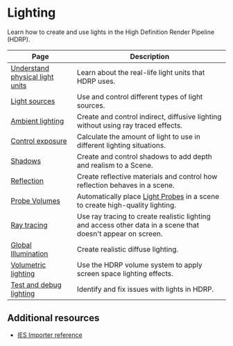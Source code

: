 # Lighting

Learn how to create and use lights in the High Definition Render Pipeline (HDRP).

| Page| Description |
|-|-|
|[Understand physical light units](Physical-Light-Units.md)|Learn about the real-life light units that HDRP uses.|
|[Light sources](light-sources.md)|Use and control different types of light sources.|
|[Ambient lighting](ambient-lighting.md)|Create and control indirect, diffusive lighting without using ray traced effects.|
|[Control exposure](Override-Exposure.md)|Calculate the amount of light to use in different lighting situations.|
|[Shadows](shadows.md)|Create and control shadows to add depth and realism to a Scene.|
|[Reflection](Reflection-in-HDRP.md)|Create reflective materials and control how reflection behaves in a scene.|
|[Probe Volumes](probevolumes.md)|Automatically place [Light Probes](https://docs.unity3d.com/Manual/LightProbes.html) in a scene to create high-quality lighting.|
|[Ray tracing](ray-tracing.md)|Use ray tracing to create realistic lighting and access other data in a scene that doesn't appear on screen.|
|[Global Illumination](global-illumination.md)|Create realistic diffuse lighting.|
|[Volumetric lighting](lighting-volumetric.md)|Use the HDRP volume system to apply screen space lighting effects.|
|[Test and debug lighting](lighting-test-debug.md)|Identify and fix issues with lights in HDRP.|

## Additional resources

- [IES Importer reference](IES-Importer.md)
